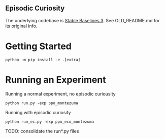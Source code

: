 ## Episodic Curiosity

The underlying codebase is [Stable Baselines 3](https://github.com/DLR-RM/stable-baselines3). See OLD_README.md for its original info.


# Getting Started

`python -m pip install -e .[extra]`

# Running an Experiment

Running a normal experiment, no episodic curiousity

`python run.py -exp ppo_montezuma`

Running with episodic curiosity

`python run_ec.py -exp ppo_eco_montezuma`

TODO: consolidate the run*.py files
